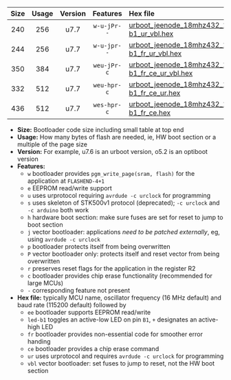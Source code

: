 |Size|Usage|Version|Features|Hex file|
|:-:|:-:|:-:|:-:|:--|
|240|256|u7.7|`w-u-jPr--`|[urboot_jeenode_18mhz432_115200bps_led-b1_ur_vbl.hex](https://raw.githubusercontent.com/stefanrueger/urboot.hex/main/boards/jeenode/fcpu_18mhz432/115200_bps/urboot_jeenode_18mhz432_115200bps_led-b1_ur_vbl.hex)|
|244|256|u7.7|`w-u-jpr--`|[urboot_jeenode_18mhz432_115200bps_led-b1_fr_ur_vbl.hex](https://raw.githubusercontent.com/stefanrueger/urboot.hex/main/boards/jeenode/fcpu_18mhz432/115200_bps/urboot_jeenode_18mhz432_115200bps_led-b1_fr_ur_vbl.hex)|
|350|384|u7.7|`weu-jPr-c`|[urboot_jeenode_18mhz432_115200bps_ee_led-b1_fr_ce_ur_vbl.hex](https://raw.githubusercontent.com/stefanrueger/urboot.hex/main/boards/jeenode/fcpu_18mhz432/115200_bps/urboot_jeenode_18mhz432_115200bps_ee_led-b1_fr_ce_ur_vbl.hex)|
|332|512|u7.7|`weu-hpr-c`|[urboot_jeenode_18mhz432_115200bps_ee_led-b1_fr_ce_ur.hex](https://raw.githubusercontent.com/stefanrueger/urboot.hex/main/boards/jeenode/fcpu_18mhz432/115200_bps/urboot_jeenode_18mhz432_115200bps_ee_led-b1_fr_ce_ur.hex)|
|436|512|u7.7|`wes-hpr-c`|[urboot_jeenode_18mhz432_115200bps_ee_led-b1_fr_ce.hex](https://raw.githubusercontent.com/stefanrueger/urboot.hex/main/boards/jeenode/fcpu_18mhz432/115200_bps/urboot_jeenode_18mhz432_115200bps_ee_led-b1_fr_ce.hex)|

- **Size:** Bootloader code size including small table at top end
- **Usage:** How many bytes of flash are needed, ie, HW boot section or a multiple of the page size
- **Version:** For example, u7.6 is an urboot version, o5.2 is an optiboot version
- **Features:**
  + `w` bootloader provides `pgm_write_page(sram, flash)` for the application at `FLASHEND-4+1`
  + `e` EEPROM read/write support
  + `u` uses urprotocol requiring `avrdude -c urclock` for programming
  + `s` uses skeleton of STK500v1 protocol (deprecated); `-c urclock` and `-c arduino` both work
  + `h` hardware boot section: make sure fuses are set for reset to jump to boot section
  + `j` vector bootloader: applications *need to be patched externally*, eg, using `avrdude -c urclock`
  + `p` bootloader protects itself from being overwritten
  + `P` vector bootloader only: protects itself and reset vector from being overwritten
  + `r` preserves reset flags for the application in the register R2
  + `c` bootloader provides chip erase functionality (recommended for large MCUs)
  + `-` corresponding feature not present
- **Hex file:** typically MCU name, oscillator frequency (16 MHz default) and baud rate (115200 default) followed by
  + `ee` bootloader supports EEPROM read/write
  + `led-b1` toggles an active-low LED on pin `B1`, `+` designates an active-high LED
  + `fr` bootloader provides non-essential code for smoother error handing
  + `ce` bootloader provides a chip erase command
  + `ur` uses urprotocol and requires `avrdude -c urclock` for programming
  + `vbl` vector bootloader: set fuses to jump to reset, not the HW boot section

